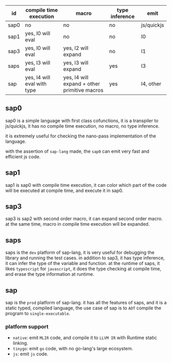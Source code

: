 | id   | compile time execution      | macro                                        | type inference | emit       |
| ---- | --------------------------- | -------------------------------------------- | -------------- | ---------- |
| sap0 | no                          | no                                           | no             | js/quickjs |
| sap1 | yes, l0 will eval           | no                                           | no             | l0         |
| sap3 | yes, l0 will eval           | yes, l2 will expand                          | no             | l1         |
| saps | yes, l3 will eval           | yes, l3 will expand                          | yes            | l3         |
| sap  | yes, l4 will eval with type | yes, l4 will expand + other primitive macros | yes            | l4, other  |

## sap0
sap0 is a simple language with first class cofunctions, it is a transpiler to js/quickjs, it has no compile time execution, no macro, no type inference.

it is extremely useful for checking the nano-pass implementation of the language.

with the assertion of `sap-lang` made, the `sap0` can emit very fast and efficient js code.

## sap1
sap1 is sap0 with compile time execution, it can color which part of the code will be executed at compile time, and execute it in sap0.

## sap3
sap3 is sap2 with second order macro, it can expand second order macro.
at the same time, macro in compile time execution will be expanded.

## saps
saps is the `dev` platform of sap-lang, it is very useful for debugging the library and running the test cases.
in addition to sap3, it has type inference, it can infer the type of the variable and function.
at the runtime of saps, it likes `typescript` for `javascript`, it does the type checking at compile time, and erase the type information at runtime.

## sap
sap is the `prod` platform of sap-lang.
it has all the features of saps, and it is a static typed, compiled language,
the use case of sap is to `AOT` compile the program to `single-executable`.

### platform support
- `native`: emit `MLIR` code, and compile it to `LLVM IR` with Runtime static linking.
- `tinygo`: emit `go` code, with no go-lang's large ecosystem.
- `js`: emit `js` code.

